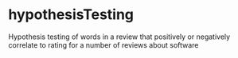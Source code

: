 # hypothesisTesting
Hypothesis testing of words in a review that positively or negatively correlate to rating for a number of reviews about software
